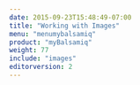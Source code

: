 ```yaml
---
date: 2015-09-23T15:48:49-07:00
title: "Working with Images"
menu: "menumybalsamiq"
product: "myBalsamiq"
weight: 77
include: "images"
editorversion: 2
---
```

